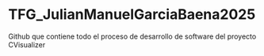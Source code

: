 # TFG_JulianManuelGarciaBaena2025
Github que contiene todo el proceso de desarrollo de software del proyecto CVisualizer
